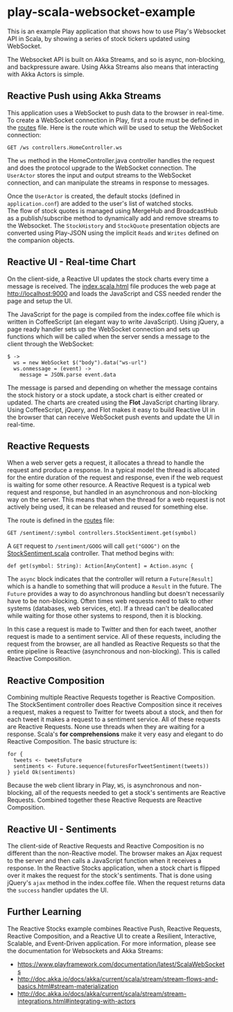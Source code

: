 # play-scala-websocket-example

This is an example Play application that shows how to use Play's Websocket API in Scala, by showing a series of stock tickers updated using WebSocket.

The Websocket API is built on Akka Streams, and so is async, non-blocking, and backpressure aware.  Using Akka Streams also means that interacting with Akka Actors is simple.

## Reactive Push using Akka Streams

This application uses a WebSocket to push data to the browser in real-time.  To create a WebSocket connection in Play, first a route must be defined in the <a href="#code/conf/routes" class="shortcut">routes</a> file.  Here is the route which will be used to setup the WebSocket connection:
        
<pre><code>GET /ws controllers.HomeController.ws</code></pre>

The <code>ws</code> method in the HomeController.java controller handles the request and does the protocol upgrade to the WebSocket connection.  The <code>UserActor</code> stores the input and output streams to the WebSocket connection, and can manipulate the streams in response to messages.<br/>

Once the <code>UserActor</code> is created, the default stocks (defined in `application.conf`) are added to the user's list of watched stocks.<br/>  The flow of stock quotes is managed using MergeHub and BroadcastHub as a publish/subscribe method to dynamically add and remove streams to the Websocket.  The `StockHistory` and `StockQuote` presentation objects are converted using Play-JSON using the implicit `Reads` and `Writes` defined on the companion objects.

## Reactive UI - Real-time Chart

On the client-side, a Reactive UI updates the stock charts every time a message is received.  The <a href="#code/app/views/index.scala.html" class="shortcut">index.scala.html</a> file produces the web page at <a href="http://localhost:9000">http://localhost:9000</a> and loads the JavaScript and CSS needed render the page and setup the UI.<br/>

The JavaScript for the page is compiled from the index.coffee file which is written in CoffeeScript (an elegant way to write JavaScript).  Using jQuery, a page ready handler sets up the WebSocket connection and sets up functions which will be called when the server sends a message to the client through the WebSocket:

<pre><code>$ ->
  ws = new WebSocket $("body").data("ws-url")
  ws.onmessage = (event) ->
    message = JSON.parse event.data</code></pre>

The message is parsed and depending on whether the message contains the stock history or a stock update, a stock chart is either created or updated.  The charts are created using the <strong>Flot</strong> JavaScript charting library.  Using CoffeeScript, jQuery, and Flot makes it easy to build Reactive UI in the browser that can receive WebSocket push events and update the UI in real-time.

## Reactive Requests

When a web server gets a request, it allocates a thread to handle the request and produce a response.  In a typical model the thread is allocated for the entire duration of the request and response, even if the web request is waiting for some other resource.  A Reactive Request is a typical web request and response, but handled in an asynchronous and non-blocking way on the server.  This means that when the thread for a web request is not actively being used, it can be released and reused for something else.

The route is defined in the <a href="#code/conf/routes" class="shortcut">routes</a> file:

<pre><code>GET /sentiment/:symbol controllers.StockSentiment.get(symbol)</code></pre>

A <code>GET</code> request to <code>/sentiment/GOOG</code> will call <code>get("GOOG")</code> on the <a href="#code/app/controllers/StockSentiment.scala" class="shortcut">StockSentiment.scala</a> controller.  That method begins with:

<pre><code>def get(symbol: String): Action[AnyContent] = Action.async {</code></pre>

The <code>async</code> block indicates that the controller will return a <code>Future[Result]</code> which is a handle to something that will produce a <code>Result</code> in the future.  The <code>Future</code> provides a way to do asynchronous handling but doesn't necessarily have to be non-blocking.  Often times web requests need to talk to other systems (databases, web services, etc).  If a thread can't be deallocated while waiting for those other systems to respond, then it is blocking.<br/>

In this case a request is made to Twitter and then for each tweet, another request is made to a sentiment service.  All of these requests, including the request from the browser, are all handled as Reactive Requests so that the entire pipeline is Reactive (asynchronous and non-blocking).  This is called Reactive Composition.

## Reactive Composition

Combining multiple Reactive Requests together is Reactive Composition.  The StockSentiment controller does Reactive Composition since it receives a request, makes a request to Twitter for tweets about a stock, and then for each tweet it makes a request to a sentiment service.  All of these requests are Reactive Requests.  None use threads when they are waiting for a response.  Scala's <strong>for comprehensions</strong> make it very easy and elegant to do Reactive Composition.  The basic structure is:

<pre><code>for {
  tweets <- tweetsFuture
  sentiments <- Future.sequence(futuresForTweetSentiment(tweets))
} yield Ok(sentiments)</code></pre>

Because the web client library in Play, <code>WS</code>, is asynchronous and non-blocking, all of the requests needed to get a stock's sentiments are Reactive Requests.  Combined together these Reactive Requests are Reactive Composition.

## Reactive UI - Sentiments

The client-side of Reactive Requests and Reactive Composition is no different than the non-Reactive model.  The browser makes an Ajax request to the server and then calls a JavaScript function when it receives a response.  In the Reactive Stocks application, when a stock chart is flipped over it makes the request for the stock's sentiments.  That is done using jQuery's <code>ajax</code> method in the index.coffee file.  When the request returns data the <code>success</code> handler updates the UI.

## Further Learning

The Reactive Stocks example combines Reactive Push, Reactive Requests, Reactive Composition, and a Reactive UI to create a Resilient, Interactive, Scalable, and Event-Driven application.  For more information, please see the documentation for Websockets and Akka Streams:

* https://www.playframework.com/documentation/latest/ScalaWebSockets
* http://doc.akka.io/docs/akka/current/scala/stream/stream-flows-and-basics.html#stream-materialization
* http://doc.akka.io/docs/akka/current/scala/stream/stream-integrations.html#integrating-with-actors
